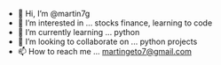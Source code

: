 - 👋 Hi, I’m @martin7g
- 👀 I’m interested in ... stocks finance, learning to code
- 🌱 I’m currently learning ... python
- 💞️ I’m looking to collaborate on ... python projects
- 📫 How to reach me ... martingeto7@gmail.com

